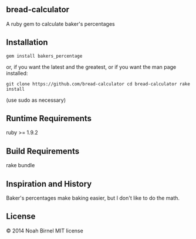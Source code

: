 bread-calculator
---------
A ruby gem to calculate baker's percentages

Installation
---------
`gem install bakers_percentage`

or, if you want the latest and the greatest, 
or if you want the man page installed:

`git clone https://github.com/bread-calculator
cd bread-calculator
rake install`

(use sudo as necessary)

Runtime Requirements
---------
ruby >= 1.9.2

Build Requirements
---------
rake
bundle

Inspiration and History
---------
Baker's percentages make baking easier, but I don't like to do the math.

License
---------
© 2014 Noah Birnel
MIT license
